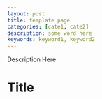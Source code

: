 ```yaml
---
layout: post
title: template page
categories: [cate1, cate2]
description: some word here
keywords: keyword1, keyword2
---
```


Description Here

<script type="text/javascript" async
  src="https://cdn.mathjax.org/mathjax/latest/MathJax.js?config=TeX-MML-AM_CHTML">
</script>

# Title